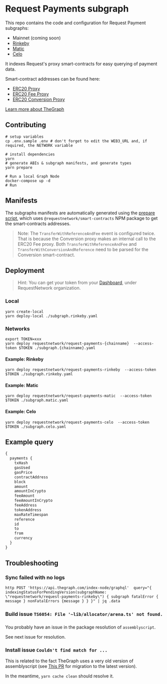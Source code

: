 # Request Payments subgraph

This repo contains the code and configuration for Request Payment subgraphs:

- Mainnet (coming soon)
- [Rinkeby](https://thegraph.com/explorer/subgraph/requestnetwork/request-payments-rinkeby)
- [Matic](https://thegraph.com/explorer/subgraph/requestnetwork/request-payments-matic)
- [Celo](https://thegraph.com/explorer/subgraph/requestnetwork/request-payments-celo)

It indexes Request's proxy smart-contracts for easy querying of payment data.

Smart-contract addresses can be found here:

- [ERC20 Proxy](https://github.com/RequestNetwork/requestNetwork/blob/master/packages/smart-contracts/src/lib/artifacts/ERC20Proxy/index.ts)
- [ERC20 Fee Proxy](https://github.com/RequestNetwork/requestNetwork/blob/master/packages/smart-contracts/src/lib/artifacts/ERC20FeeProxy/index.ts)
- [ERC20 Conversion Proxy](https://github.com/RequestNetwork/requestNetwork/blob/master/packages/smart-contracts/src/lib/artifacts/Erc20ConversionProxy/index.ts)

[Learn more about TheGraph](https://thegraph.com/)

## Contributing

```
# setup variables
cp .env.sample .env # don't forget to edit the WEB3_URL and, if required, the NETWORK variable

# install dependencies
yarn
# generate ABIs & subgraph manifests, and generate types
yarn prepare

# Run a local Graph Node
docker-compose up -d
# Run
```

## Manifests

The subgraphs manifests are automatically generated using the [prepare script](./scripts/prepare.ts), which uses `@requestnetwork/smart-contracts` NPM package to get the smart-contracts addresses.

> Note: The `TransferWithReferenceAndFee` event is configured twice. That is because the Conversion proxy makes an internal call to the ERC20 Fee proxy. Both `TransferWithReferenceAndFee` and `TransferWithConversionAndReference` need to be parsed for the Conversion smart-contract.

## Deployment

> Hint: You can get your token from your [Dashboard](https://thegraph.com/explorer/dashboard?account=requestnetwork), under RequestNetwork organization.

### Local

```
yarn create-local
yarn deploy-local ./subgraph.rinkeby.yaml
```

### Networks

```
export TOKEN=xxx
yarn deploy requestnetwork/request-payments-{chainname}  --access-token $TOKEN ./subgraph.{chainname}.yaml
```

#### Example: Rinkeby

```
yarn deploy requestnetwork/request-payments-rinkeby  --access-token $TOKEN ./subgraph.rinkeby.yaml
```

#### Example: Matic

```
yarn deploy requestnetwork/request-payments-matic  --access-token $TOKEN ./subgraph.matic.yaml
```

#### Example: Celo

```
yarn deploy requestnetwork/request-payments-celo  --access-token $TOKEN ./subgraph.celo.yaml
```

## Example query

```graphql
{
  payments {
    txHash
    gasUsed
    gasPrice
    contractAddress
    block
    amount
    amountInCrypto
    feeAmount
    feeAmountInCrypto
    feeAddress
    tokenAddress
    maxRateTimespan
    reference
    id
    to
    from
    currency
  }
}
```

## Troubleshooting

### Sync failed with no logs

```
http POST 'https://api.thegraph.com/index-node/graphql'  query="{ indexingStatusForPendingVersion(subgraphName: \"requestnetwork/request-payments-rinkeby\") { subgraph fatalError { message } nonFatalErrors {message } } }" | jq .data
```

### Build issue `TS6054: File '~lib/allocator/arena.ts' not found.`

You probably have an issue in the package resolution of `assemblyscript`.

See next issue for resolution.

### Install issue `Couldn't find match for ...`

This is related to the fact TheGraph uses a very old version of assemblyscript (see [This PR](https://github.com/graphprotocol/graph-ts/pull/185/files) for migration to the latest version).

In the meantime, `yarn cache clean` should resolve it.
